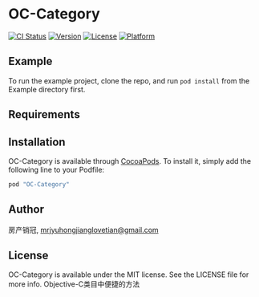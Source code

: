 # OC-Category

[![CI Status](http://img.shields.io/travis/房产销冠/OC-Category.svg?style=flat)](https://travis-ci.org/房产销冠/OC-Category)
[![Version](https://img.shields.io/cocoapods/v/OC-Category.svg?style=flat)](http://cocoapods.org/pods/OC-Category)
[![License](https://img.shields.io/cocoapods/l/OC-Category.svg?style=flat)](http://cocoapods.org/pods/OC-Category)
[![Platform](https://img.shields.io/cocoapods/p/OC-Category.svg?style=flat)](http://cocoapods.org/pods/OC-Category)

## Example

To run the example project, clone the repo, and run `pod install` from the Example directory first.

## Requirements

## Installation

OC-Category is available through [CocoaPods](http://cocoapods.org). To install
it, simply add the following line to your Podfile:

```ruby
pod "OC-Category"
```

## Author

房产销冠, mrjyuhongjianglovetian@gmail.com

## License

OC-Category is available under the MIT license. See the LICENSE file for more info.
Objective-C类目中便捷的方法
